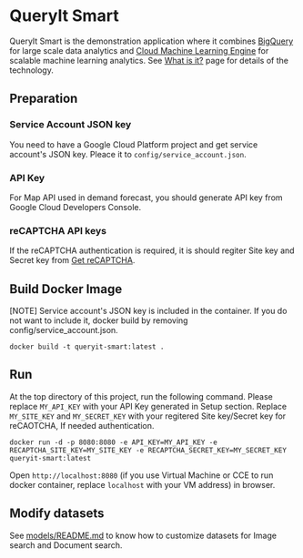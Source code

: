 # QueryIt Smart

QueryIt Smart is the demonstration application where it combines [BigQuery](http://cloud.google.com/bigquery) for
large scale data analytics and [Cloud Machine Learning Engine](http://cloud.google.com/ml) for scalable machine
learning analytics. See [What is it?](whatisit.md) page for details of the technology.

## Preparation

### Service Account JSON key
You need to have a Google Cloud Platform project and get service account's JSON key.
Pleace it to `config/service_account.json`.

### API Key

For Map API used in demand forecast, you should generate API key from Google Cloud Developers Console.

### reCAPTCHA API keys

If the reCAPTCHA authentication is required, it is should regiter Site key and Secret key from [Get reCAPTCHA](https://www.google.com/recaptcha/admin).

## Build Docker Image

[NOTE] Service account's JSON key is included in the container. If you do not want to include it, docker build by removing config/service_account.json.

```
docker build -t queryit-smart:latest .
```

## Run

At the top directory of this project, run the following command.
Please replace `MY_API_KEY` with your API Key generated in Setup section.
Replace `MY_SITE_KEY` and `MY_SECRET_KEY` with your regitered Site key/Secret key for reCAOTCHA, If needed authentication.

```
docker run -d -p 8080:8080 -e API_KEY=MY_API_KEY -e RECAPTCHA_SITE_KEY=MY_SITE_KEY -e RECAPTCHA_SECRET_KEY=MY_SECRET_KEY queryit-smart:latest
```

Open `http://localhost:8080` (if you use Virtual Machine or CCE to run docker container, replace `localhost` with your VM address) in browser.

## Modify datasets

See [models/README.md](models/README.md) to know how to customize datasets for Image search and Document search.
